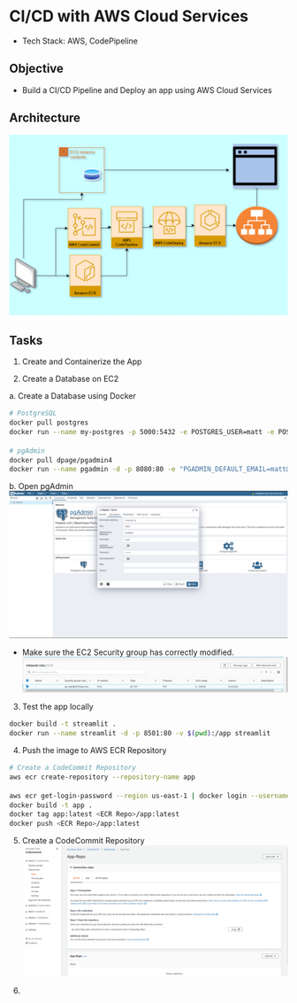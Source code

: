 # CI/CD with AWS Cloud Services

* Tech Stack: AWS, CodePipeline

## Objective
* Build a CI/CD Pipeline and Deploy an app using AWS Cloud Services

## Architecture
![Architecture](https://github.com/Mregojos/CI-CD-with-Cloud-Services/blob/main/images/Architecture.png)

## Tasks
1. Create and Containerize the App



2. Create a Database on EC2

a. Create a Database using Docker
```sh
# PostgreSQL
docker pull postgres
docker run --name my-postgres -p 5000:5432 -e POSTGRES_USER=matt -e POSTGRES_PASSWORD=password -d postgres

# pgAdmin
docker pull dpage/pgadmin4
docker run --name pgadmin -d -p 8080:80 -e "PGADMIN_DEFAULT_EMAIL=matt@example.com" -e "PGADMIN_DEFAULT_PASSWORD=password" dpage/pgadmin4
```

b. Open pgAdmin
![Database](https://github.com/Mregojos/CI-CD-with-Cloud-Services/blob/main/images/2-a.png)

* Make sure the EC2 Security group has correctly modified.
![](https://github.com/Mregojos/CI-CD-with-Cloud-Services/blob/main/images/2-b.png)

3. Test the app locally
```sh
docker build -t streamlit .
docker run --name streamlit -d -p 8501:80 -v $(pwd):/app streamlit
```

4. Push the image to AWS ECR Repository
```sh
# Create a CodeCommit Repository
aws ecr create-repository --repository-name app

aws ecr get-login-password --region us-east-1 | docker login --username AWS --password-stdin <AWS ID>.dkr.ecr.us-east-1.amazonaws.com
docker build -t app .
docker tag app:latest <ECR Repo>/app:latest
docker push <ECR Repo>/app:latest

```

5. Create a CodeCommit Repository
![CodeCommit Repository](https://github.com/Mregojos/CI-CD-with-Cloud-Services/blob/main/images/5.png)

6. 
